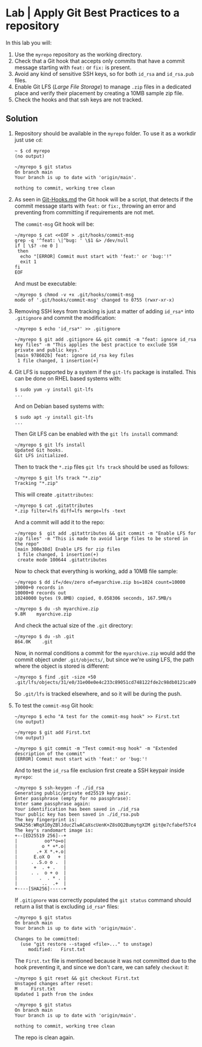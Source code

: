 # Lab | Apply Git Best Practices to a repository

In this lab you will:

1. Use the `myrepo` repository as the working directory.
2. Check that a Git hook that accepts only commits that have a commit message
   starting with `feat:` or `fix:` is present.
3. Avoid any kind of sensitive SSH keys, so for both `id_rsa` and `id_rsa.pub`
   files.
4. Enable Git LFS (_Large File Storage_) to manage `.zip` files in a dedicated
   place and verify their placement by creating a 10MB sample zip file.
5. Check the hooks and that ssh keys are not tracked.

## Solution

1. Repository should be available in the `myrepo` folder. To use it as a workdir
   just use `cd`:

   ```console
   ~ $ cd myrepo
   (no output)

   ~/myrepo $ git status
   On branch main
   Your branch is up to date with 'origin/main'.

   nothing to commit, working tree clean
   ```

2. As seen in [Git-Hooks.md](Git-Hooks.md) the Git hook will be a script, that
   detects if the commit message starts with `feat:` or `fix:`, throwing an
   error and preventing from committing if requirements are not met.

   The `commit-msg` Git hook will be:

   ```console
   ~/myrepo $ cat <<EOF > .git/hooks/commit-msg
   grep -q '^feat: \|^bug: ' \$1 &> /dev/null
   if [ \$? -ne 0 ]
    then
     echo "[ERROR] Commit must start with 'feat:' or 'bug:'!"
     exit 1
   fi
   EOF
   ```

   And must be executable:

   ```console
   ~/myrepo $ chmod -v +x .git/hooks/commit-msg
   mode of '.git/hooks/commit-msg' changed to 0755 (rwxr-xr-x)
   ```

3. Removing SSH keys from tracking is just a matter of adding `id_rsa*` into
   `.gitignore` and commit the modification:

   ```console
   ~/myrepo $ echo 'id_rsa*' >> .gitignore

   ~/myrepo $ git add .gitignore && git commit -m "feat: ignore id_rsa key files" -m "This applies the best practice to exclude SSH private and public keys."
   [main 978602b] feat: ignore id_rsa key files
    1 file changed, 1 insertion(+)
   ```

4. Git LFS is supported by a system if the `git-lfs` package is installed. This
   can be done on RHEL based systems with:

   ```console
   $ sudo yum -y install git-lfs
   ...
   ```

   And on Debian based systems with:

   ```console
   $ sudo apt -y install git-lfs
   ...
   ```

   Then Git LFS can be enabled with the `git lfs install` command:

   ```console
   ~/myrepo $ git lfs install
   Updated Git hooks.
   Git LFS initialized.
   ```

   Then to track the `*.zip` files `git lfs track` should be used as follows:

   ```console
   ~/myrepo $ git lfs track "*.zip"
   Tracking "*.zip"
   ```

   This will create `.gitattributes`:

   ```console
   ~/myrepo $ cat .gitattributes
   *.zip filter=lfs diff=lfs merge=lfs -text
   ```

   And a commit will add it to the repo:

   ```console
   ~/myrepo $  git add .gitattributes && git commit -m "Enable LFS for zip files" -m "This is made to avoid large files to be stored in the repo"
   [main 308e38d] Enable LFS for zip files
    1 file changed, 1 insertion(+)
    create mode 100644 .gitattributes
   ```

   Now to check that everything is working, add a 10MB file sample:

   ```console
   ~/myrepo $ dd if=/dev/zero of=myarchive.zip bs=1024 count=10000
   10000+0 records in
   10000+0 records out
   10240000 bytes (9.8MB) copied, 0.058306 seconds, 167.5MB/s

   ~/myrepo $ du -sh myarchive.zip
   9.8M    myarchive.zip
   ```

   And check the actual size of the `.git` directory:

   ```console
   ~/myrepo $ du -sh .git
   864.0K    .git
   ```

   Now, in normal conditions a commit for the `myarchive.zip` would add
   the commit object under `.git/objects/`, but since we're using LFS,
   the path where the object is stored is different:

   ```console
   ~/myrepo $ find .git -size +50
   .git/lfs/objects/31/e0/31e00e0e4c233c89051cd748122fde2c98db0121ca09ba93a3820817ea037bc5
   ```

   So `.git/lfs` is tracked elsewhere, and so it will be during the push.

5. To test the `commit-msg` Git hook:

   ```console
   ~/myrepo $ echo "A test for the commit-msg hook" >> First.txt
   (no output)

   ~/myrepo $ git add First.txt
   (no output)

   ~/myrepo $ git commit -m "Test commit-msg hook" -m "Extended description of the commit"
   [ERROR] Commit must start with 'feat:' or 'bug:'!
   ```

   And to test the `id_rsa` file exclusion first create a SSH keypair inside
   `myrepo`:

   ```console
   ~/myrepo $ ssh-keygen -f ./id_rsa
   Generating public/private ed25519 key pair.
   Enter passphrase (empty for no passphrase):
   Enter same passphrase again:
   Your identification has been saved in ./id_rsa
   Your public key has been saved in ./id_rsa.pub
   The key fingerprint is:
   SHA256:WRqX10yZBlJducZlwACaXscUenK+Z8sOQ2BumytgXIM git@e7cfabef57c4
   The key's randomart image is:
   +--[ED25519 256]--+
   |          oo**o=o|
   |         o * +*.o|
   |       .+ X *.+.o|
   |      E.oX O   + |
   |     . .S.o o .  |
   |      +  . + .   |
   |     . .  o + o  |
   |        .  . * . |
   |         ..  .+  |
   +----[SHA256]-----+
   ```

   If `.gitignore` was correctly populated the `git status` command should
   return a list that is excluding `id_rsa*` files:

   ```console
   ~/myrepo $ git status
   On branch main
   Your branch is up to date with 'origin/main'.

   Changes to be committed:
     (use "git restore --staged <file>..." to unstage)
        modified:   First.txt

   ```

   The `First.txt` file is mentioned because it was not committed due to the
   hook preventing it, and since we don't care, we can safely `checkout` it:

   ```console
   ~/myrepo $ git reset && git checkout First.txt
   Unstaged changes after reset:
   M     First.txt
   Updated 1 path from the index

   ~/myrepo $ git status
   On branch main
   Your branch is up to date with 'origin/main'.

   nothing to commit, working tree clean
   ```

   The repo is clean again.

